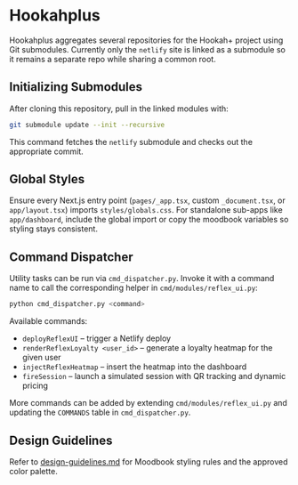 # Hookahplus

Hookahplus aggregates several repositories for the Hookah+ project using Git submodules. Currently only the `netlify` site is linked as a submodule so it remains a separate repo while sharing a common root.

## Initializing Submodules
After cloning this repository, pull in the linked modules with:

```bash
git submodule update --init --recursive
```

This command fetches the `netlify` submodule and checks out the appropriate commit.

## Global Styles

Ensure every Next.js entry point (`pages/_app.tsx`, custom `_document.tsx`, or `app/layout.tsx`) imports `styles/globals.css`. For standalone sub-apps like `app/dashboard`, include the global import or copy the moodbook variables so styling stays consistent.

## Command Dispatcher
Utility tasks can be run via `cmd_dispatcher.py`. Invoke it with a command name to call the corresponding helper in `cmd/modules/reflex_ui.py`:

```bash
python cmd_dispatcher.py <command>
```

Available commands:
- `deployReflexUI` – trigger a Netlify deploy
- `renderReflexLoyalty <user_id>` – generate a loyalty heatmap for the given user
- `injectReflexHeatmap` – insert the heatmap into the dashboard
- `fireSession` – launch a simulated session with QR tracking and dynamic pricing

More commands can be added by extending `cmd/modules/reflex_ui.py` and updating the `COMMANDS` table in `cmd_dispatcher.py`.

## Design Guidelines

Refer to [design-guidelines.md](design-guidelines.md) for Moodbook styling rules and the approved color palette.
